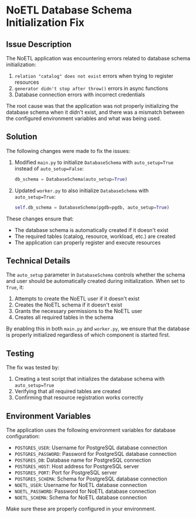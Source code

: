 # NoETL Database Schema Initialization Fix

## Issue Description

The NoETL application was encountering errors related to database schema initialization:

1. `relation "catalog" does not exist` errors when trying to register resources
2. `generator didn't stop after throw()` errors in async functions
3. Database connection errors with incorrect credentials

The root cause was that the application was not properly initializing the database schema when it didn't exist, and there was a mismatch between the configured environment variables and what was being used.

## Solution

The following changes were made to fix the issues:

1. Modified `main.py` to initialize `DatabaseSchema` with `auto_setup=True` instead of `auto_setup=False`:
   ```python
   db_schema = DatabaseSchema(auto_setup=True)
   ```

2. Updated `worker.py` to also initialize `DatabaseSchema` with `auto_setup=True`:
   ```python
   self.db_schema = DatabaseSchema(pgdb=pgdb, auto_setup=True)
   ```

These changes ensure that:
- The database schema is automatically created if it doesn't exist
- The required tables (catalog, resource, workload, etc.) are created
- The application can properly register and execute resources

## Technical Details

The `auto_setup` parameter in `DatabaseSchema` controls whether the schema and user should be automatically created during initialization. When set to `True`, it:

1. Attempts to create the NoETL user if it doesn't exist
2. Creates the NoETL schema if it doesn't exist
3. Grants the necessary permissions to the NoETL user
4. Creates all required tables in the schema

By enabling this in both `main.py` and `worker.py`, we ensure that the database is properly initialized regardless of which component is started first.

## Testing

The fix was tested by:
1. Creating a test script that initializes the database schema with `auto_setup=True`
2. Verifying that all required tables are created
3. Confirming that resource registration works correctly

## Environment Variables

The application uses the following environment variables for database configuration:

- `POSTGRES_USER`: Username for PostgreSQL database connection
- `POSTGRES_PASSWORD`: Password for PostgreSQL database connection
- `POSTGRES_DB`: Database name for PostgreSQL connection
- `POSTGRES_HOST`: Host address for PostgreSQL server
- `POSTGRES_PORT`: Port for PostgreSQL server
- `POSTGRES_SCHEMA`: Schema for PostgreSQL database connection
- `NOETL_USER`: Username for NoETL database connection
- `NOETL_PASSWORD`: Password for NoETL database connection
- `NOETL_SCHEMA`: Schema for NoETL database connection

Make sure these are properly configured in your environment.